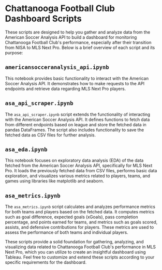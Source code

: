 # Chattanooga Football Club Dashboard Scripts

These scripts are designed to help you gather and analyze data from the American Soccer Analysis API to build a dashboard for monitoring Chattanooga Football Club's performance, especially after their transition from NISA to MLS Next Pro. Below is a brief overview of each script and its purpose:

## `americansocceranalysis_api.ipynb`

This notebook provides basic functionality to interact with the American Soccer Analysis API. It demonstrates how to make requests to the API endpoints and retrieve data regarding MLS Next Pro players.

## `asa_api_scraper.ipynb`

The `asa_api_scraper.ipynb` script extends the functionality of interacting with the American Soccer Analysis API. It defines functions to fetch data from different endpoints based on league and store the fetched data in pandas DataFrames. The script also includes functionality to save the fetched data as CSV files for further analysis.

## `asa_eda.ipynb`

This notebook focuses on exploratory data analysis (EDA) of the data fetched from the American Soccer Analysis API, specifically for MLS Next Pro. It loads the previously fetched data from CSV files, performs basic data exploration, and visualizes various metrics related to players, teams, and games using libraries like matplotlib and seaborn.

## `asa_metrics.ipynb`

The `asa_metrics.ipynb` script calculates and analyzes performance metrics for both teams and players based on the fetched data. It computes metrics such as goal difference, expected goals (xGoals), pass completion percentage, and points earned for teams, and metrics such as goals scored, assists, and defensive contributions for players. These metrics are used to assess the performance of both teams and individual players.

These scripts provide a solid foundation for gathering, analyzing, and visualizing data related to Chattanooga Football Club's performance in MLS Next Pro, which you can utilize to create an insightful dashboard using Tableau. Feel free to customize and extend these scripts according to your specific requirements for the dashboard.
